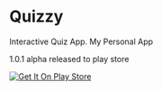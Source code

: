 Quizzy
======

Interactive Quiz App. My Personal App

1.0.1 alpha released to play store

[![Get It On Play Store](http://developer.android.com/images/brand/en_generic_rgb_wo_60.png)](https://play.google.com/apps/testing/chipset.quizzy)
